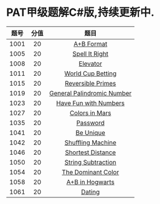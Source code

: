 # PAT甲级题解C#版,持续更新中.

| 题号 | 分值 |                             题目                             |
| :--: | :--: | :----------------------------------------------------------: |
| 1001 |  20  | [A+B Format](https://jiayaoo3o.github.io/2019/04/16/1001-A-B-Format/) |
| 1005 |  20  | [Spell It Right](https://jiayaoo3o.github.io/2019/04/16/1005-Spell-It-Right/) |
| 1008 |  20  | [Elevator](https://jiayaoo3o.github.io/2019/04/16/1008-Elevator/) |
| 1011 |  20  | [World Cup Betting](https://jiayaoo3o.github.io/2019/04/16/1011-World-Cup-Betting/) |
| 1015 |  20  | [Reversible Primes](https://jiayaoo3o.github.io/2019/04/16/1015-Reversible-Primes/) |
| 1019 |  20  | [General Palindromic Number](https://jiayaoo3o.github.io/2019/04/17/1019-General-Palindromic-Number/) |
| 1023 |  20  | [Have Fun with Numbers](https://jiayaoo3o.github.io/2019/04/17/1023-Have-Fun-with-Numbers/) |
| 1027 |  20  | [Colors in Mars](https://jiayaoo3o.github.io/2019/04/18/1027-Colors-in-Mars/) |
| 1035 |  20  | [Password](https://jiayaoo3o.github.io/2019/04/18/1035-Password/) |
| 1041 |  20  | [Be Unique](https://jiayaoo3o.github.io/2019/04/19/1041-Be-Unique/) |
| 1042 |  20  | [Shuffling Machine](https://jiayaoo3o.github.io/2019/04/19/1042-Shuffling-Machine/) |
| 1046 |  20  | [Shortest Distance](https://jiayaoo3o.github.io/2019/04/20/1046-Shortest-Distance/) |
| 1050 |  20  | [String Subtraction](https://jiayaoo3o.github.io/2019/04/22/1050-String-Subtraction/) |
| 1054 |  20  | [The Dominant Color](https://jiayaoo3o.github.io/2019/04/22/1054-The-Dominant-Color/) |
| 1058 |  20  | [A+B in Hogwarts](https://jiayaoo3o.github.io/2019/04/22/1058-A-B-in-Hogwarts/) |
| 1061 |  20  | [Dating](https://jiayaoo3o.github.io/2019/04/23/1061-Dating/) |

